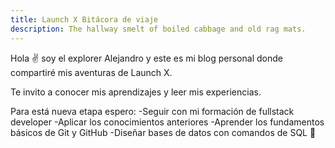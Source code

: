 ```yaml
---
title: Launch X Bitácora de viaje
description: The hallway smelt of boiled cabbage and old rag mats.
---
```


Hola ✌️  soy el explorer Alejandro y este es mi blog personal donde compartiré mis aventuras de Launch X.

Te invito a conocer mis aprendizajes y leer mis experiencias.

Para está nueva etapa espero:
  -Seguir con mi formación de fullstack developer
  -Aplicar los conocimientos anteriores
  -Aprender los fundamentos básicos de Git y GitHub
  -Diseñar bases de datos con comandos de SQL
🚀
